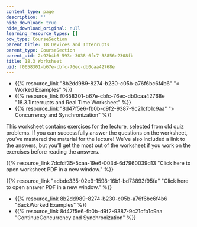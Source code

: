 ```yaml
---
content_type: page
description: ''
hide_download: true
hide_download_original: null
learning_resource_types: []
ocw_type: CourseSection
parent_title: 18 Devices and Interrupts
parent_type: CourseSection
parent_uid: 2c92b4b6-593e-3038-6fc7-38856e2308fb
title: 18.3 Worksheet
uid: f0658301-b67e-cbfc-76ec-db0caa42768e
---
```


*   {{% resource_link "8b2dd989-8274-b230-c05b-a76f6bc6f4b6" "« Worked Examples" %}}
*   {{% resource_link f0658301-b67e-cbfc-76ec-db0caa42768e "18.3.1Interrupts and Real Time Worksheet" %}}
*   {{% resource_link "8d47f5e6-fb0b-d9f2-9387-9c21cfb1c9aa" "» Concurrency and Synchronization" %}}

This worksheet contains exercises for the lecture, selected from old quiz problems. If you can successfully answer the questions on the worksheet, you’ve mastered the material for the lecture! We’ve also included a link to the answers, but you’ll get the most out of the worksheet if you work on the exercises before reading the answers.

{{% resource_link 7dcfdf35-5caa-19e6-003d-6d7960039d13 "Click here to open worksheet PDF in a new window." %}}

{{% resource_link "adbde335-02e9-1598-16b1-bd73893f95fa" "Click here to open answer PDF in a new window." %}}

*   {{% resource_link 8b2dd989-8274-b230-c05b-a76f6bc6f4b6 "BackWorked Examples" %}}
*   {{% resource_link 8d47f5e6-fb0b-d9f2-9387-9c21cfb1c9aa "ContinueConcurrency and Synchronization" %}}